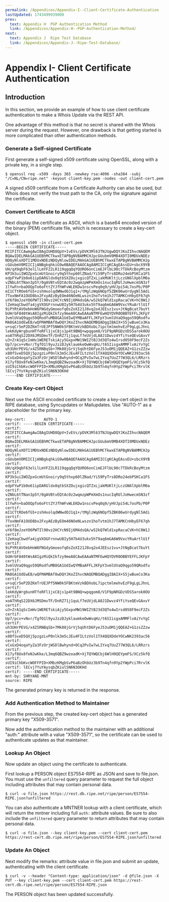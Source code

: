 ```yaml
---
permalink: /Appendices/Appendix-I--Client-Certificate-Authentication
lastUpdated: 1743499939000
prev:
  text: Appendix H  PGP Authentication Method
  link: /Appendices/Appendix-H--PGP-Authentication-Method/
next:
  text: Appendix J  Ripe Test Database
  link: /Appendices/Appendix-J--Ripe-Test-Database/
---
```


# Appendix I- Client Certificate Authentication

## Introduction

In this section, we provide an example of how to use client certificate authentication to make a Whois Update via the REST API.

One advantage of this method is that no secret is shared with the Whois server during the request. However, one drawback is that getting started is more complicated than other authentication methods.

### Generate a Self-signed Certificate

First generate a self-signed x509 certificate using OpenSSL, along with a private key, in a single step. 

```
$ openssl req -x509 -days 365 -newkey rsa:4096 -sha384 -subj "/C=NL/CN=ripe.net" -keyout client-key.pem -nodes -out client-cert.pem
```

A signed x509 certificate from a Certificate Authority can also be used, but Whois does not verify the trust path to the CA, only the signature against the certificate.

### Convert Certificate to ASCII

Next display the certificate as ASCII, which is a base64 encoded version of the binary (PEM) certificate file, which is necessary to create a key-cert object.

```
$ openssl x509 -in client-cert.pem
-----BEGIN CERTIFICATE-----
MIIFITCCAwmgAwIBAgIUHD8QpV+IvEVs/pDVK3Ml63TNJUgwDQYJKoZIhvcNAQEM
BQAwIDELMAkGA1UEBhMCTkwxETAPBgNVBAMMCHJpcGUubmV0MB4XDTI0MDUxNDEz
NDQyNloXDTI1MDUxNDEzNDQyNlowIDELMAkGA1UEBhMCTkwxETAPBgNVBAMMCHJp
cGUubmV0MIICIjANBgkqhkiG9w0BAQEFAAOCAg8AMIICCgKCAgEAssEU+sbcX9YB
UH/qX9qbF63elLlLmYFZ2LR119qgqQqYQURO6onCimEJFlbL90c7TDkRcBoyMtzm
KP3kSuiIWOZpxGcmUtGnoiry9q5thxp60lZNad/Yi59PyTrs8DRo24ebPSKCa1FS
edpFYwP1b0o61ipDARGldx0qtbSXZOujxgicQTZxLjakMUKltjLczGN6lXpblM0a
vZNbL6tTNan3p5Y/0gAVBtvEQtAc0z2wqmzpWPmXmOs1nucIqRUlJoHwecmSN3zf
1lYwFn+baDOQpTo6oFttZYJfhWFvWLEKDw1nscvPeq0q9/yHVJpi54L7osPb/P0P
mI1CTtROe6fG5+zshHxolqdWNwdOJ1q1+/tMglzWq6NOpf5ZBK06wUrdygNl5Adi
7ToxNmFA1OUD8bx2FxyAEzByEOm46NOeNLwszn1hoTvtm1hJ7TAMKCnHbyEF67qh
uY6f8mJzeYO6PWTIl90vz2HCYcN9Ij6M4dsQA/w52kQ7Wld1xpRacaCVK+hC0W1J
lZeHaqCbwdfa4jgVXOGFrnnwU8Iy5H7b4U3ukx5hT9aq6mGA6W9VxcYRuArtlU1f
9iPYRtAVOebHnW6FNGdyGmoeofqOsZoXI21J8vq2o4JEEsz1vu+JtNgBcat7buYt
bUHrbF840tWsA8IgzMiQkIkfzy9meA8CAwEAAaNTMFEwHQYDVR0OBBYEFFLJKFpY
3vmlUVaQ9qgo59QRodfuMB8GA1UdIwQYMBaAFFLJKFpY3vmlUVaQ9qgo59QRodfu
MA8GA1UdEwEB/wQFMAMBAf8wDQYJKoZIhvcNAQEMBQADggIBAIX+S5jwBueCo3Ka
u+sqCr5eP2DZKmTrUEJPf5NW0k5FBKtmVzkBDXobL7ipctmlmehvEzF9gLgLJhnL
lekKdyWrgbunHTfeRFl1jxC8js1p4t9BNQ+wpqgom8/V1F9pNRGDzVDS5arok0OU
xoAThRqS22DX6JMSDmvTF/DnRZ71j1quLf7eUVjdLA8J1Dwvz4YfiYseQEvGAxvY
u3+ZrA1qScImHv1WERETskiAjy5GxpxMW19WIZtBJ3d3QTo4wIrsd050F9ecF2Zs
Up7/pcv+vNxr/TgfO1l9yuJzzDJyklaumkeOwWvqHz/t6SIisgxAMMFlvAiYvYgC
uh3UHrPEVG/x4Z5RNBqSb+7Mk08jGrVj5qUhtD6FyeJ53uOM1jQQEAZ+G1zsZZzw
x80fSveD5QXj5pzgzLvP0nlk3m5cJEu4FILtzVol1TX4QQXDdeYOCwNK2393ac56
vCxGxD4oqaYyZa3FzOrjWSDlBwhynd+OCq2PvIw7wLIYxq7UuZ77W3QL6/LRRzrs
X17yf8Ux8feNJwKke/L3mq6QBZ9wzoadK+XjTQYWQCbj6WlH9QEYpmFS/XCz5kfQ
sUI9iChbKvcWOFFPID+XMbzKMgbSvP6aBzOhbUz3b9Tn4qfn9Yp2YWpPci7RrvlK
lECvj7YuYAysqbZKiulSN6N3OKHd
-----END CERTIFICATE-----
```

### Create Key-cert Object

Next use the ASCII encoded certificate to create a key-cert object in the RIPE database, using Syncupdates or Mailupdates. Use "AUTO-1" as a placeholder for the primary key.

```
key-cert:        AUTO-1   
certif: -----BEGIN CERTIFICATE-----
certif: MIIFITCCAwmgAwIBAgIUHD8QpV+IvEVs/pDVK3Ml63TNJUgwDQYJKoZIhvcNAQEM
certif: BQAwIDELMAkGA1UEBhMCTkwxETAPBgNVBAMMCHJpcGUubmV0MB4XDTI0MDUxNDEz
certif: NDQyNloXDTI1MDUxNDEzNDQyNlowIDELMAkGA1UEBhMCTkwxETAPBgNVBAMMCHJp
certif: cGUubmV0MIICIjANBgkqhkiG9w0BAQEFAAOCAg8AMIICCgKCAgEAssEU+sbcX9YB
certif: UH/qX9qbF63elLlLmYFZ2LR119qgqQqYQURO6onCimEJFlbL90c7TDkRcBoyMtzm
certif: KP3kSuiIWOZpxGcmUtGnoiry9q5thxp60lZNad/Yi59PyTrs8DRo24ebPSKCa1FS
certif: edpFYwP1b0o61ipDARGldx0qtbSXZOujxgicQTZxLjakMUKltjLczGN6lXpblM0a
certif: vZNbL6tTNan3p5Y/0gAVBtvEQtAc0z2wqmzpWPmXmOs1nucIqRUlJoHwecmSN3zf
certif: 1lYwFn+baDOQpTo6oFttZYJfhWFvWLEKDw1nscvPeq0q9/yHVJpi54L7osPb/P0P
certif: mI1CTtROe6fG5+zshHxolqdWNwdOJ1q1+/tMglzWq6NOpf5ZBK06wUrdygNl5Adi
certif: 7ToxNmFA1OUD8bx2FxyAEzByEOm46NOeNLwszn1hoTvtm1hJ7TAMKCnHbyEF67qh
certif: uY6f8mJzeYO6PWTIl90vz2HCYcN9Ij6M4dsQA/w52kQ7Wld1xpRacaCVK+hC0W1J
certif: lZeHaqCbwdfa4jgVXOGFrnnwU8Iy5H7b4U3ukx5hT9aq6mGA6W9VxcYRuArtlU1f
certif: 9iPYRtAVOebHnW6FNGdyGmoeofqOsZoXI21J8vq2o4JEEsz1vu+JtNgBcat7buYt
certif: bUHrbF840tWsA8IgzMiQkIkfzy9meA8CAwEAAaNTMFEwHQYDVR0OBBYEFFLJKFpY
certif: 3vmlUVaQ9qgo59QRodfuMB8GA1UdIwQYMBaAFFLJKFpY3vmlUVaQ9qgo59QRodfu
certif: MA8GA1UdEwEB/wQFMAMBAf8wDQYJKoZIhvcNAQEMBQADggIBAIX+S5jwBueCo3Ka
certif: u+sqCr5eP2DZKmTrUEJPf5NW0k5FBKtmVzkBDXobL7ipctmlmehvEzF9gLgLJhnL
certif: lekKdyWrgbunHTfeRFl1jxC8js1p4t9BNQ+wpqgom8/V1F9pNRGDzVDS5arok0OU
certif: xoAThRqS22DX6JMSDmvTF/DnRZ71j1quLf7eUVjdLA8J1Dwvz4YfiYseQEvGAxvY
certif: u3+ZrA1qScImHv1WERETskiAjy5GxpxMW19WIZtBJ3d3QTo4wIrsd050F9ecF2Zs
certif: Up7/pcv+vNxr/TgfO1l9yuJzzDJyklaumkeOwWvqHz/t6SIisgxAMMFlvAiYvYgC
certif: uh3UHrPEVG/x4Z5RNBqSb+7Mk08jGrVj5qUhtD6FyeJ53uOM1jQQEAZ+G1zsZZzw
certif: x80fSveD5QXj5pzgzLvP0nlk3m5cJEu4FILtzVol1TX4QQXDdeYOCwNK2393ac56
certif: vCxGxD4oqaYyZa3FzOrjWSDlBwhynd+OCq2PvIw7wLIYxq7UuZ77W3QL6/LRRzrs
certif: X17yf8Ux8feNJwKke/L3mq6QBZ9wzoadK+XjTQYWQCbj6WlH9QEYpmFS/XCz5kfQ
certif: sUI9iChbKvcWOFFPID+XMbzKMgbSvP6aBzOhbUz3b9Tn4qfn9Yp2YWpPci7RrvlK
certif: lECvj7YuYAysqbZKiulSN6N3OKHd
certif: -----END CERTIFICATE-----
mnt-by: SHRYANE-MNT
source: RIPE
```

The generated primary key is returned in the response.

### Add Authentication Method to Maintainer

From the previous step, the created key-cert object has a generated primary key "X509-3571". 

Now add the authentication method to the maintainer with an additional "auth:" attribute with a value "X509-3571", so the certificate can be used to authenticate updates as that maintainer.

### Lookup An Object

Now update an object using the certificate to authenticate.

First lookup a PERSON object ES7554-RIPE as JSON and save to file.json. You must use the `unfiltered` query parameter to request the full object including attributes that may contain personal data.

```
$ curl -o file.json https://rest.db.ripe.net/ripe/person/ES7554-RIPE.json?unfiltered
```

You can also authenticate a MNTNER lookup with a client certificate, which will return the mntner including full `auth:` attribute values. Be sure to also include the `unfiltered` query parameter to return attributes that may contain personal data.

```
$ curl -o file.json --key client-key.pem --cert client-cert.pem https://rest-cert.db.ripe.net/ripe/person/ES7554-RIPE.json?unfiltered
```

### Update An Object

Next modify the remarks: attribute value in file.json and submit an update, authenticating with the client certificate.

```
$ curl -v --header "Content-type: application/json" -d @file.json -X PUT --key client-key.pem --cert client-cert.pem https://rest-cert.db.ripe.net/ripe/person/ES7554-RIPE.json
```

The PERSON object has been updated successfully.

